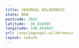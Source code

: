 ```yaml
---
title: JAGUNGAL WILDERNESS
state: NSW
postcode: 2642
latitude: -36.044097
longitude: 148.094043
url: /nsw/jagungal-wilderness/
layout: suburb
---
```

